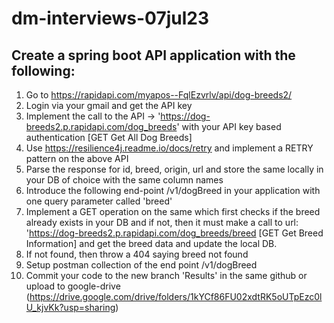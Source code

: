 # dm-interviews-07jul23

## Create a spring boot API application with the following:

1) Go to https://rapidapi.com/myapos--FqlEzvrlv/api/dog-breeds2/
2) Login via your gmail and get the API key
3) Implement the call to the API -> 'https://dog-breeds2.p.rapidapi.com/dog_breeds' with your API key based authentication [GET Get All Dog Breeds]
4) Use https://resilience4j.readme.io/docs/retry and implement a RETRY pattern on the above API
4) Parse the response for id, breed, origin, url and store the same locally in your DB of choice with the same column names
5) Introduce the following end-point /v1/dogBreed in your application with one query parameter called 'breed' 
6) Implement a GET operation on the same which first checks if the breed already exists in your DB and if not, then it must make a call to url: 'https://dog-breeds2.p.rapidapi.com/dog_breeds/breed [GET Get Breed Information] and get the breed data and update the local DB.
7) If not found, then throw a 404 saying breed not found
8) Setup postman collection of the end point /v1/dogBreed
9) Commit your code to the new branch 'Results' in the same github or upload to google-drive (https://drive.google.com/drive/folders/1kYCf86FU02xdtRK5oUTpEzc0lU_kjvKk?usp=sharing)
